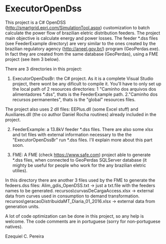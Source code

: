 # ExecutorOpenDss
This project is a C# OpenDSS (http://smartgrid.epri.com/SimulationTool.aspx) customization to batch calculate the power flow of brazilian eletric distribution feeders. The project main objective is calculate energy and power losses. The feeder *.dss files (see FeederExample directory) are very similar to the ones created by the brazilian regulatory agency (http://aneel.gov.br/) program (GeoPerdas.exe). In fact they are created from the same database (GeoPerdas), using a FME project (see item 3 below).

There are 3 directories in this project:
1. ExecutorOpenDssBr: the C# project. As it is a complete Visual Studio project, there wont be any dificult to compile it.
You'll have to only set up the local path of 2 resources directories:
1 "Caminho dos arquivos dos alimentadores *.dss", thats is the FeederExample path.
2."Caminho dos recursos permanentes", thats is the "global" resources files.

The project also uses 2 dll files: EEPlus.dll (some Excel stuff) and Auxiliares.dll (the co author Daniel Rocha routines) already included in the project.    

2. FeederExample: a 13.8kV feeder *.dss files. There are also some xlsx and txt files with external information necessary to the the "ExecutorOpenDssBr" run *.dss files. I'll explain more about this part soon.  

3. FME: A FME (check https://www.safe.com) project able to generate *.dss files, when connected to GeoPerdas SQLServer database (it mighty be useful for people who work for the any brazilian eletric utilies).

In this directory there are another 3 files used by the FME to generate the fedeers.dss files:
Alim_gdis_OpenDSS.txt -> just a txt.file with the feeders names to be generated.
recursos\curvasDeCargaAccess.xlsx -> external data from curves used in consumption to demand transformation.
recursos\geracaoDistribuidaMT_Diaria_01_2016.xlsx -> external data from generation units.

A lot of code optimization can be done in this project, so any help is welcome. The code comments are in portuguese (sorry for non-portuguese natives).

Ezequiel C. Pereira
